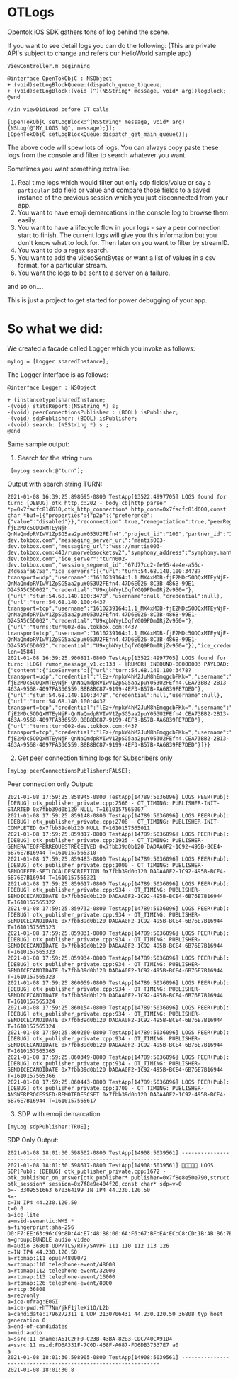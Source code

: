 # OTLogs

Opentok iOS SDK gathers tons of log behind the scene. 

If you want to see detail logs you can do the following:
(This are private API's subject to change and refers our HelloWorld sample app)

```
ViewController.m beginning

@interface OpenTokObjC : NSObject
+ (void)setLogBlockQueue:(dispatch_queue_t)queue;
+ (void)setLogBlock:(void (^)(NSString* message, void* arg))logBlock;
@end

//in viewDidLoad before OT calls

[OpenTokObjC setLogBlock:^(NSString* message, void* arg) {NSLog(@"MY_LOGS %@", message);}];
[OpenTokObjC setLogBlockQueue:dispatch_get_main_queue()];
```
The above code will spew lots of logs. You can always copy paste these logs from the console and filter to search whatever you want.

Sometimes you want something extra like:
1. Real time logs which would filter out only sdp fields/value or say a `particular` sdp field or value and compare those fields to a saved instance of the previous session which you just disconnected from your app.
2. You want to have emoji demarcations in the console log to browse them easily.
3. You want to have a lifecycle flow in your logs - say a peer connection start to finish. The current logs will give you this information but you don't know what to look for. Then later on you want to filter by streamID. 
4. You want to do a regex search.
5. You want to add the videoSentBytes or want a list of values in a csv format, for a particular stream.
6. You want the logs to be sent to a server on a failure.

and so on....

This is just a project to get started for power debugging of your app. 


# So what we did:

We created a facade called Logger which you invoke as follows:

```
myLog = [Logger sharedInstance];
```

The Logger interface is as follows:

```
@interface Logger : NSObject

+ (instancetype)sharedInstance;
-(void) statsReport:(NSString *) s;
-(void) peerConnectionsPublisher : (BOOL) isPublisher;
-(void) sdpPublisher: (BOOL) isPublisher;
-(void) search: (NSString *) s ;
@end

```

Same sample output:

1. Search for the string `turn`

```
 [myLog search:@"turn"];
 ```

Output with search string TURN:
```
2021-01-08 16:39:25.898695-0800 TestApp[13522:4997705] LOGS found for turn: [DEBUG] otk_http.c:202 - body_cb[http_parser *p=0x7facfc81d610,otk_http_connection* http_conn=0x7facfc81d600,const char *buf=[{"properties":{"p2p":{"preference":{"value":"disabled"}},"reconnection":true,"renegotiation":true,"peerRegeneration":true,"h264":false,"vp9":false,"vp8":true,"priorityVideoCodec":"vp8","clientLogging":true,"clientCandidates":"all","aes256":false,"facetimeEncoder":false},"session_id":"1_MX4xMDB-fjE2MDc5ODQxMTEyNjF-QnNaQmdpRVIwV1ZpSG5aa2puY053U2FEfn4","project_id":"100","partner_id":"100","create_dt":"1607984111261","session_status":"INFLIGHT","status_invalid":null,"media_server_hostname":"mantis003-dev.tokbox.com","messaging_server_url":"mantis003-dev.tokbox.com","messaging_url":"wss://mantis003-dev.tokbox.com:443/rumorwebsocketsv2","symphony_address":"symphony.mantis003-dev.tokbox.com","ice_server":"turn002-dev.tokbox.com","session_segment_id":"67d77cc2-fe95-4e4e-a56c-24d65afa675a","ice_servers":[{"url":"turn:54.68.140.100:3478?transport=udp","username":"1610239164:1.1_MX4xMDB-fjE2MDc5ODQxMTEyNjF-QnNaQmdpRVIwV1ZpSG5aa2puY053U2FEfn4.47D6E026-8C3B-486B-99E1-D245A5C6D002","credential":"U9xgbNYyLDqfYGQ9PDmIRjZv950="},{"url":"stun:54.68.140.100:3478","username":null,"credential":null},{"url":"turn:54.68.140.100:443?transport=tcp","username":"1610239164:1.1_MX4xMDB-fjE2MDc5ODQxMTEyNjF-QnNaQmdpRVIwV1ZpSG5aa2puY053U2FEfn4.47D6E026-8C3B-486B-99E1-D245A5C6D002","credential":"U9xgbNYyLDqfYGQ9PDmIRjZv950="},{"url":"turns:turn002-dev.tokbox.com:443?transport=tcp","username":"1610239164:1.1_MX4xMDB-fjE2MDc5ODQxMTEyNjF-QnNaQmdpRVIwV1ZpSG5aa2puY053U2FEfn4.47D6E026-8C3B-486B-99E1-D245A5C6D002","credential":"U9xgbNYyLDqfYGQ9PDmIRjZv950="}],"ice_credential_expiration":86100}],size_t len=1584]
2021-01-08 16:39:25.900811-0800 TestApp[13522:4997705] LOGS found for turn: [LOG] rumor_message_v1.c:133 - [RUMOR] INBOUND-00000003 PAYLOAD: {"content":{"iceServers":[{"url":"turn:54.68.140.100:3478?transport=udp","credential":"lEz+/npkW4hM2JuM8hEmqgcbPKk=","username":"1610230472:1.1_MX4xMDB-fjE2MDc5ODQxMTEyNjF-QnNaQmdpRVIwV1ZpSG5aa2puY053U2FEfn4.CEA73BB2-2B13-463A-9568-4097FA336559.B8B8BC87-9199-4EF3-B57B-AA6839FE7DED"},{"url":"stun:54.68.140.100:3478","credential":null,"username":null},{"url":"turn:54.68.140.100:443?transport=tcp","credential":"lEz+/npkW4hM2JuM8hEmqgcbPKk=","username":"1610230472:1.1_MX4xMDB-fjE2MDc5ODQxMTEyNjF-QnNaQmdpRVIwV1ZpSG5aa2puY053U2FEfn4.CEA73BB2-2B13-463A-9568-4097FA336559.B8B8BC87-9199-4EF3-B57B-AA6839FE7DED"},{"url":"turns:turn002-dev.tokbox.com:443?transport=tcp","credential":"lEz+/npkW4hM2JuM8hEmqgcbPKk=","username":"1610230472:1.1_MX4xMDB-fjE2MDc5ODQxMTEyNjF-QnNaQmdpRVIwV1ZpSG5aa2puY053U2FEfn4.CEA73BB2-2B13-463A-9568-4097FA336559.B8B8BC87-9199-4EF3-B57B-AA6839FE7DED"}]}}
```

2. Get peer connection timing logs for Subscribers only

```
[myLog peerConnectionsPublisher:FALSE];
```
Peer connection only Output:
```
2021-01-08 17:59:25.858945-0800 TestApp[14789:5036096] LOGS PEER(Pub): [DEBUG] otk_publisher_private.cpp:2566 - OT_TIMING: PUBLISHER-INIT-STARTED 0x7fbb39d0b120 NULL T=1610157565007
2021-01-08 17:59:25.859148-0800 TestApp[14789:5036096] LOGS PEER(Pub): [DEBUG] otk_publisher_private.cpp:2708 - OT_TIMING: PUBLISHER-INIT-COMPLETED 0x7fbb39d0b120 NULL T=1610157565011
2021-01-08 17:59:25.859317-0800 TestApp[14789:5036096] LOGS PEER(Pub): [DEBUG] otk_publisher_private.cpp:1925 - OT_TIMING: PUBLISHER-GENERATEOFFERREQUESTRECEIVED 0x7fbb39d0b120 DADAA0F2-1C92-495B-BCE4-6B76E7B16944 T=1610157565310
2021-01-08 17:59:25.859483-0800 TestApp[14789:5036096] LOGS PEER(Pub): [DEBUG] otk_publisher_private.cpp:1000 - OT_TIMING: PUBLISHER-SENDOFFER-SETLOCALDESCRIPTION 0x7fbb39d0b120 DADAA0F2-1C92-495B-BCE4-6B76E7B16944 T=1610157565321
2021-01-08 17:59:25.859617-0800 TestApp[14789:5036096] LOGS PEER(Pub): [DEBUG] otk_publisher_private.cpp:934 - OT_TIMING: PUBLISHER-SENDICECANDIDATE 0x7fbb39d0b120 DADAA0F2-1C92-495B-BCE4-6B76E7B16944 T=1610157565322
2021-01-08 17:59:25.859732-0800 TestApp[14789:5036096] LOGS PEER(Pub): [DEBUG] otk_publisher_private.cpp:934 - OT_TIMING: PUBLISHER-SENDICECANDIDATE 0x7fbb39d0b120 DADAA0F2-1C92-495B-BCE4-6B76E7B16944 T=1610157565323
2021-01-08 17:59:25.859831-0800 TestApp[14789:5036096] LOGS PEER(Pub): [DEBUG] otk_publisher_private.cpp:934 - OT_TIMING: PUBLISHER-SENDICECANDIDATE 0x7fbb39d0b120 DADAA0F2-1C92-495B-BCE4-6B76E7B16944 T=1610157565323
2021-01-08 17:59:25.859934-0800 TestApp[14789:5036096] LOGS PEER(Pub): [DEBUG] otk_publisher_private.cpp:934 - OT_TIMING: PUBLISHER-SENDICECANDIDATE 0x7fbb39d0b120 DADAA0F2-1C92-495B-BCE4-6B76E7B16944 T=1610157565323
2021-01-08 17:59:25.860059-0800 TestApp[14789:5036096] LOGS PEER(Pub): [DEBUG] otk_publisher_private.cpp:934 - OT_TIMING: PUBLISHER-SENDICECANDIDATE 0x7fbb39d0b120 DADAA0F2-1C92-495B-BCE4-6B76E7B16944 T=1610157565324
2021-01-08 17:59:25.860154-0800 TestApp[14789:5036096] LOGS PEER(Pub): [DEBUG] otk_publisher_private.cpp:934 - OT_TIMING: PUBLISHER-SENDICECANDIDATE 0x7fbb39d0b120 DADAA0F2-1C92-495B-BCE4-6B76E7B16944 T=1610157565324
2021-01-08 17:59:25.860260-0800 TestApp[14789:5036096] LOGS PEER(Pub): [DEBUG] otk_publisher_private.cpp:934 - OT_TIMING: PUBLISHER-SENDICECANDIDATE 0x7fbb39d0b120 DADAA0F2-1C92-495B-BCE4-6B76E7B16944 T=1610157565365
2021-01-08 17:59:25.860349-0800 TestApp[14789:5036096] LOGS PEER(Pub): [DEBUG] otk_publisher_private.cpp:934 - OT_TIMING: PUBLISHER-SENDICECANDIDATE 0x7fbb39d0b120 DADAA0F2-1C92-495B-BCE4-6B76E7B16944 T=1610157565366
2021-01-08 17:59:25.860443-0800 TestApp[14789:5036096] LOGS PEER(Pub): [DEBUG] otk_publisher_private.cpp:1700 - OT_TIMING: PUBLISHER-ANSWERPROCESSED-REMOTEDESCSET 0x7fbb39d0b120 DADAA0F2-1C92-495B-BCE4-6B76E7B16944 T=1610157565617
```

3. SDP with emoji demarcation

```
[myLog sdpPublisher:TRUE];
```

SDP Only Output:
```
2021-01-08 18:01:30.598502-0800 TestApp[14908:5039561] ---------------------------------------------------------------
2021-01-08 18:01:30.598617-0800 TestApp[14908:5039561] 📘📘📘📘📘 LOGS SDP(Pub): [DEBUG] otk_publisher_private.cpp:1672 - otk_publisher_on_answer[otk_publisher* publisher=0x7f8e8e50e790,struct otk_session* session=0x7f8e9e404f20,const char* sdp=v=0
o=- 3309551663 670364199 IN IP4 44.230.120.50
s=-
c=IN IP4 44.230.120.50
t=0 0
a=ice-lite
a=msid-semantic:WMS *
a=fingerprint:sha-256 D0:F7:EE:63:96:C9:8D:A4:E7:48:88:00:6A:F6:67:BF:EA:EC:C8:CD:1B:AB:B6:7E:90:05:58:A9:BD:64:9B:9F
a=group:BUNDLE audio video
m=audio 36808 UDP/TLS/RTP/SAVPF 111 110 112 113 126
c=IN IP4 44.230.120.50
a=rtpmap:111 opus/48000/2
a=rtpmap:110 telephone-event/48000
a=rtpmap:112 telephone-event/32000
a=rtpmap:113 telephone-event/16000
a=rtpmap:126 telephone-event/8000
a=rtcp:36808
a=recvonly
a=ice-ufrag:E0GI
a=ice-pwd:+hT7Nm/jkF1jleXi1O/L2b
a=candidate:1796272311 1 UDP 2130706431 44.230.120.50 36808 typ host generation 0
a=end-of-candidates
a=mid:audio
a=ssrc:11 cname:A61C2FF0-C23B-43BA-82B3-CDC740CA91D4
a=ssrc:11 msid:FD6A331F-7C0D-468F-A687-FD6DB37537E7 a0
a
2021-01-08 18:01:30.598905-0800 TestApp[14908:5039561] ---------------------------------------------------------------
2021-01-08 18:01:30.8
```

